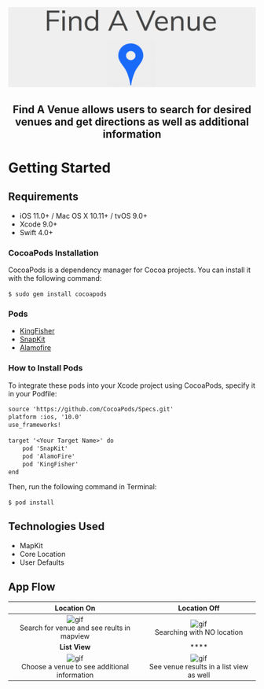 ![Banner](https://github.com/ncsouvenir/URBN-codesample/blob/master/Gifs/Screen%20Shot%202018-04-16%20at%205.11.34%20PM.png)


## <p align="center"> Find A Venue allows users to search for desired venues and get directions as well as additional information
</p>

# Getting Started

## Requirements
- iOS 11.0+ / Mac OS X 10.11+ / tvOS 9.0+
- Xcode 9.0+
- Swift 4.0+

### CocoaPods Installation
CocoaPods is a dependency manager for Cocoa projects. You can install it with the following command:

`$ sudo gem install cocoapods`

### Pods
- [KingFisher](https://cocoapods.org/pods/Kingfisher)
- [SnapKit](http://snapkit.io/docs)
- [Alamofire](https://cocoapods.org/pods/Alamofire)

### How to Install Pods
To integrate these pods into your Xcode project using CocoaPods, specify it in your Podfile:
```
source 'https://github.com/CocoaPods/Specs.git'
platform :ios, '10.0'
use_frameworks!

target '<Your Target Name>' do
    pod 'SnapKit'
    pod 'AlamoFire'
    pod 'KingFisher'
end
```
Then, run the following command in Terminal:

`$ pod install`


## Technologies Used
- MapKit
- Core Location
- User Defaults


## App Flow
**Location On**| **Location Off** |
:---: | :---: |
![gif](https://github.com/ncsouvenir/URBN-codesample/blob/master/Gifs/searchwithlocation.gif) <br/>Search for venue and see reults in mapview| ![gif](https://github.com/ncsouvenir/URBN-codesample/blob/master/Gifs/nolocationsearch.gif) <br/> Searching with NO location | 
**List View**| **** |
![gif](https://github.com/ncsouvenir/URBN-codesample/blob/master/Gifs/choosevenueseeinfo.gif) <br/>Choose a venue to see additional information | ![gif](https://github.com/ncsouvenir/URBN-codesample/blob/master/Gifs/showinglistview.gif) <br/>See venue results in a list view as well|![gif](https://github.com/ncsouvenir/URBN-codesample/blob/master/Gifs/showingdirections.gif) <br/> User able to get directions from current location to venue location |

